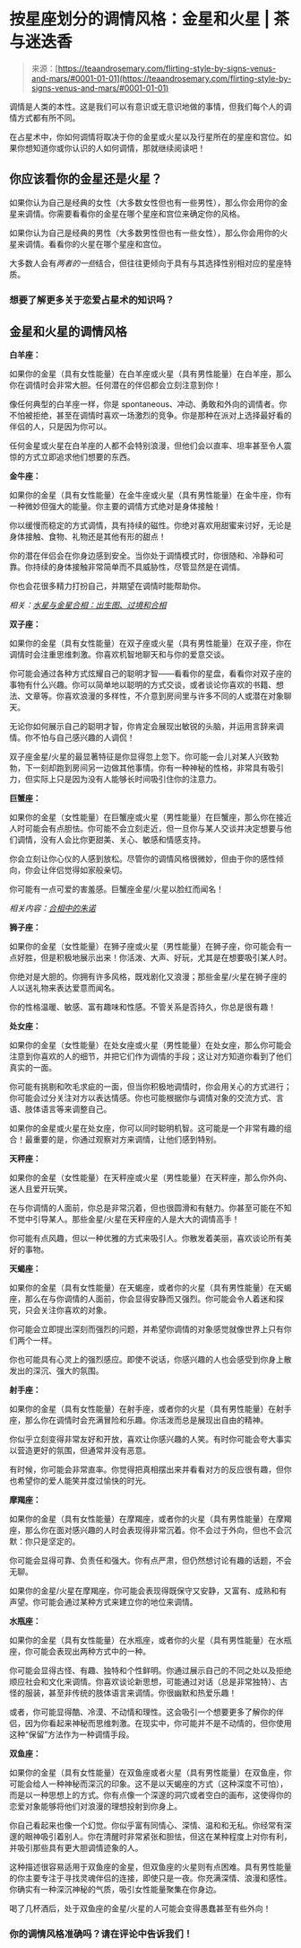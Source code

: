 <!--yml

类别：未分类

日期：2024-06-12 18:22:06

-->

# 按星座划分的调情风格：金星和火星 | 茶与迷迭香

> 来源：[https://teaandrosemary.com/flirting-style-by-signs-venus-and-mars/#0001-01-01](https://teaandrosemary.com/flirting-style-by-signs-venus-and-mars/#0001-01-01)

调情是人类的本性。这是我们可以有意识或无意识地做的事情，但我们每个人的调情方式都有所不同。

在占星术中，你如何调情将取决于你的金星或火星以及行星所在的星座和宫位。如果你想知道你或你认识的人如何调情，那就继续阅读吧！

## 你应该看你的金星还是火星？

如果你认为自己是经典的女性（大多数女性但也有一些男性），那么你会用你的金星来调情。你需要看看你的金星在哪个星座和宫位来确定你的风格。

如果你认为自己是经典的男性（大多数男性但也有一些女性），那么你会用你的火星来调情。看看你的火星在哪个星座和宫位。

大多数人会有*两者的一些*结合，但往往更倾向于具有与其选择性别相对应的星座特质。

### 想要了解更多关于恋爱占星术的知识吗？

## 金星和火星的调情风格

**白羊座：**

如果你的金星（具有女性能量）在白羊座或火星（具有男性能量）在白羊座，那么你在调情时会非常大胆。任何潜在的伴侣都会立刻注意到你！

像任何典型的白羊座一样，你是 spontaneous、冲动、勇敢和外向的调情者。你不怕被拒绝，甚至在调情时喜欢一场激烈的竞争。你是那种在派对上选择最好看的伴侣的人，只是因为你可以。

任何金星或火星在白羊座的人都不会特别浪漫，但他们会以直率、坦率甚至令人震惊的方式立即追求他们想要的东西。

**金牛座：**

如果你的金星（具有女性能量）在金牛座或火星（具有男性能量）在金牛座，你有一种微妙但强大的能量。你主要的调情方式绝对是身体接触！

你以缓慢而稳定的方式调情，具有持续的磁性。你绝对喜欢用甜蜜来讨好，无论是身体接触、食物、礼物还是其他有形的甜点！

你的潜在伴侣会在你身边感到安全。当你处于调情模式时，你很随和、冷静和可靠。你持续的身体接触非常简单而不具威胁性，尽管显然是在调情。

你也会花很多精力打扮自己，并期望在调情时能帮助你。

*相关：[水星与金星合相：出生图、过境和合相](https://teaandrosemary.com/mercury-conjunct-venus-natal-transit-and-synastry/)*

**双子座：**

如果你的金星（具有女性能量）在双子座或火星（具有男性能量）在双子座，你在调情时会注重思维刺激。你喜欢机智地聊天和与你的爱意交谈。

你可能会通过各种方式炫耀自己的聪明才智——看看你的星盘，看看你对双子座的事物有什么兴趣。你可以简单地以聪明的方式交谈，或者谈论你喜欢的书籍、想法、文章等。你喜欢浪漫的多样性，不介意到房间里与许多不同的人或潜在对象聊天。

无论你如何展示自己的聪明才智，你肯定会展现出敏锐的头脑，并运用言辞来调情。你不怕与自己感兴趣的人调侃！

双子座金星/火星的最显著特征是你显得忽上忽下。你可能一会儿对某人兴致勃勃，下一刻却跑到房间另一边做其他事情。你有一种神秘的性格，非常具有吸引力，但实际上只是因为没有人能够长时间吸引住你的注意力。

**巨蟹座：**

如果你的金星（女性能量）在巨蟹座或火星（男性能量）在巨蟹座，那么你在接近人时可能会有点胆怯。你可能不会立刻走近，但一旦你与某人交谈并决定想要与他们调情，没有人会比你更甜美、关心、敏感和情感支持。

你会立刻让你心仪的人感到放松。尽管你的调情风格很微妙，但由于你的感性倾向，你会让伴侣觉得如家般亲切。

你可能有一点可爱的害羞感。巨蟹座金星/火星以脸红而闻名！

*相关内容：[合相中的朱诺](https://teaandrosemary.com/juno-astrology-aspects-in-synastry/)*

**狮子座：**

如果你的金星（女性能量）在狮子座或火星（男性能量）在狮子座，你可能会有一点好胜，但是积极地展示出来！你活泼、大声、好玩，尤其是在想要吸引某人时。

你绝对是大胆的。你拥有许多风格，既戏剧化又浪漫；那些金星/火星在狮子座的人以送礼物来表达爱意而闻名。

你的性格温暖、敏感、富有趣味和性感。不管关系是否持久，你总是很有趣！

**处女座：**

如果你的金星（女性能量）在处女座或火星（男性能量）在处女座，那么你可能会注意到你喜欢的人的细节，并把它们作为调情的手段；这让对方知道你看到了他们真实的一面。

你可能有挑剔和吹毛求疵的一面，但当你积极地调情时，你会用关心的方式进行；你可能会过分关注对方以表达情感。你也可能根据你与调情对象的交流方式、言语、肢体语言等来调整自己。

如果你的金星或火星在处女座，你可以同时聪明机智。这可能是一个非常有趣的组合！最重要的是，你通过观察对方来调情，让他们感到特别。

**天秤座：**

如果你的金星（女性能量）在天秤座或火星（男性能量）在天秤座，那么你外向、迷人且爱开玩笑。

在与你调情的人面前，你总是非常沉着，但也很圆滑和有魅力。你甚至可能在不知不觉中引导某人。那些金星/火星在天秤座的人是大大的调情高手！

你可能有点风趣，但以一种优雅的方式来吸引人。你散发着美丽，喜欢谈论所有美好的事物。

**天蝎座：**

如果你的金星（具有女性能量）在天蝎座，或者你的火星（具有男性能量）在天蝎座，那么在与你调情的人面前，你会显得安静而又强烈。你可能会令人着迷和探究，只会关注你喜欢的对象。

你可能会立即提出深刻而强烈的问题，并希望你调情的对象感觉就像世界上只有你们两个一样。

你也可能具有心灵上的强烈感应。即使不说话，你感兴趣的人也会感受到你身上散发出的深沉、强大的氛围。

**射手座：**

如果你的金星（具有女性能量）在射手座，或者你的火星（具有男性能量）在射手座，那么你在调情时会充满冒险和乐趣。你活泼而总是展现出自由的精神。

你似乎立刻变得非常友好和开放，喜欢让你感兴趣的人笑。有时你可能会夸大事实以营造更好的氛围，但通常并没有恶意。

有时候，你可能会非常直率。你觉得把真相摆出来并看看对方的反应很有趣，但你也希望你的爱人能笑并度过愉快的时光。

**摩羯座：**

如果你的金星（具有女性能量）在摩羯座，或者你的火星（具有男性能量）在摩羯座，那么你在面对感兴趣的人时会表现得非常沉着。你不会过于外向，但也不会沉默：你只是坚定的。

你可能会显得可靠、负责任和强大。你有点严肃，但仍然想讨论有趣的话题，不会无聊。

如果你的金星/火星在摩羯座，你可能会表现得既保守又安静，又富有、成熟和有声望。你可能会通过某种方式来建立你的地位来调情。

**水瓶座：**

如果你的金星（具有女性能量）在水瓶座，或者你的火星（具有男性能量）在水瓶座，你可能会表现出两种方式中的一种。

你可能会显得古怪、有趣、独特和个性鲜明。你通过展示自己的不同之处以及拒绝顺应社会和文化来调情。你喜欢谈论新思想，可能通过对话（总是非常独特）、古怪的服装，甚至非传统的肢体语言来调情。你很幽默和热爱乐趣！

或者，你可能显得酷、冷漠、不动情和理性。这会吸引一个想要更多了解你的伴侣，因为你看起来神秘而思维刺激。在现实中，你可能并不是不动情的，但你使用这种“保留”方法作为一种调情手段。

**双鱼座：**

如果你的金星（具有女性能量）在双鱼座或者火星（具有男性能量）在双鱼座，你可能会给人一种神秘而深沉的印象。这不是以天蝎座的方式（这种深度不可怕），而是以一种思想上的方式。你有点像一个深邃的洞穴或者空白的画布，这使得你的恋爱对象能够将他们对浪漫的理想投射到你身上。

你自己看起来也像一个幻觉。你似乎富有同情心、深情、温和和无私。你经常有深邃的眼神吸引着别人。你在清醒时非常紧张和胆怯，但这在某种程度上对你有利，并吸引那些具有更大胆调情迹象的人。

这种描述很容易适用于双鱼座的金星，但双鱼座的火星则有点困难。具有男性能量的你主要专注于寻找灵魂伴侣的连接，即使只是一夜。你充满深情、浪漫和感性。你确实有一种深沉神秘的气质，吸引女性能量聚集在你身边。

喝了几杯酒后，处于双鱼座的金星/火星的人可能会变得愚蠢甚至有些外向！

### 你的调情风格准确吗？请在评论中告诉我们！
